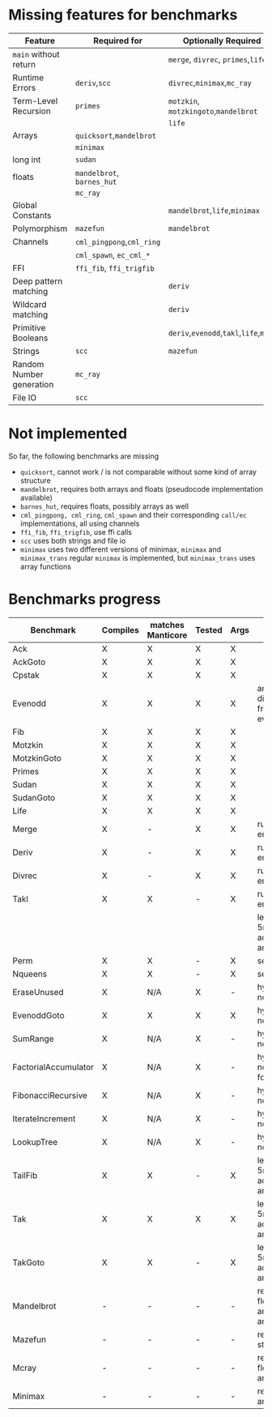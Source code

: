 # Missing features for benchmarks

| Feature                       | Required for              | Optionally Required for                  |
| ----------------------------- | ------------------------- | ---------------------------------------- |
| `main` without return         |                           | `merge`, `divrec`, `primes`,`life`       |
| Runtime Errors                | `deriv`,`scc`             | `divrec`,`minimax`,`mc_ray`              |
| Term-Level Recursion          | `primes`                  | `motzkin`, `motzkingoto`,`mandelbrot`    |
|                               |                           | `life`                                   |
| Arrays                        | `quicksort`,`mandelbrot`  |                                          |
|                               | `minimax`                 |                                          |
| long int                      | `sudan`                   |                                          |
| floats                        | `mandelbrot`, `barnes_hut`|                                          |
|                               | `mc_ray`                  |                                          | 
| Global Constants              |                           | `mandelbrot`,`life`,`minimax`            |
| Polymorphism                  | `mazefun`                 | `mandelbrot`                             |
| Channels                      | `cml_pingpong`,`cml_ring` |                                          |
|                               | `cml_spawn`, `ec_cml_*`   |                                          | 
| FFI                           | `ffi_fib`, `ffi_trigfib`  |                                          |
| Deep pattern matching         |                           | `deriv`                                  |
| Wildcard matching             |                           | `deriv`                                  | 
| Primitive Booleans            |                           | `deriv`,`evenodd`,`takl`,`life`,`minimax`| 
| Strings                       | `scc`                     | `mazefun`                                |
| Random Number generation      | `mc_ray`                  |                                          |
| File IO                       | `scc`                     |                                          |

# Not implemented 

So far, the following benchmarks are missing 

* `quicksort`, cannot work / is not comparable without some kind of array structure
* `mandelbrot`, requires both arrays and floats (pseudocode implementation available)
* `barnes_hut`, requires floats, possibly arrays as well
* `cml_pingpong, cml_ring`, `cml_spawn` and their corresponding `call/ec` implementations, all using channels
* `ffi_fib`, `ffi_trigfib`, use ffi calls
* `scc` uses both strings and file io
* `minimax` uses two different versions of minimax, `minimax` and `minimax_trans`
    regular `minimax` is implemented, but `minimax_trans` uses array functions

# Benchmarks progress 

| Benchmark             | Compiles  | matches Manticore | Tested | Args | Notes                            |
| --------------------- | --------- | ----------------- | ------ | ---- | -------------------------------- |
| Ack                   | X         | X                 | X      | X    |                                  |
| AckGoto               | X         | X                 | X      | X    |                                  |
| Cpstak                | X         | X                 | X      | X    |                                  | 
| Evenodd               | X         | X                 | X      | X    | args differ from evenodd         |
| Fib                   | X         | X                 | X      | X    |                                  |
| Motzkin               | X         | X                 | X      | X    |                                  |
| MotzkinGoto           | X         | X                 | X      | X    |                                  |
| Primes                | X         | X                 | X      | X    |                                  |
| Sudan                 | X         | X                 | X      | X    |                                  |
| SudanGoto             | X         | X                 | X      | X    |                                  |
| Life                  | X         | X                 | X      | X    |                                  |
| Merge                 | X         | -                 | X      | X    | runtime errors                   |
| Deriv                 | X         | -                 | X      | X    | runtime errors                   |
| Divrec                | X         | -                 | X      | X    | runtime errors                   |
| Takl                  | X         | X                 | -      | X    | runtime errors                   |
|                       |           |                   |        |      | less than 5ms with adjusted args |
| Perm                  | X         | X                 | -      | X    | segfault                         |
| Nqueens               | X         | X                 | -      | X    | segfault                         |
| EraseUnused           | X         | N/A               | X      | -    | hyperfine non-zero               |
| EvenoddGoto           | X         | X                 | X      | X    | hyperfine non-zero               |
| SumRange              | X         | N/A               | X      | -    | hyperfine non-zero               | 
| FactorialAccumulator  | X         | N/A               | X      | -    | hyperfine non-zero for n>13      |
| FibonacciRecursive    | X         | N/A               | X      | -    | hyperfine non-zero               |
| IterateIncrement      | X         | N/A               | X      | -    | hyperfine non-zero               |
| LookupTree            | X         | N/A               | X      | -    | hyperfine non-zero               |
| TailFib               | X         | X                 | -      | X    | less than 5ms with adjusted args |
| Tak                   | X         | X                 | X      | X    | less than 5ms with adjusted args |
| TakGoto               | X         | X                 | -      | X    | less than 5ms with adjusted args |
| Mandelbrot            | -         | -                 | -      | -    | requires floats and arrays       |
| Mazefun               | -         | -                 | -      | -    | requires strings                 |
| Mcray                 | -         | -                 | -      | -    | requires floats and rng          | 
| Minimax               | -         | -                 | -      | -    | requires arrays                  |
